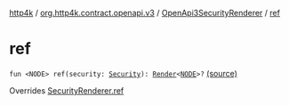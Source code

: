 [http4k](../../index.md) / [org.http4k.contract.openapi.v3](../index.md) / [OpenApi3SecurityRenderer](index.md) / [ref](./ref.md)

# ref

`fun <NODE> ref(security: `[`Security`](../../org.http4k.contract.security/-security/index.md)`): `[`Render`](../../org.http4k.contract.openapi/-render.md)`<`[`NODE`](ref.md#NODE)`>?` [(source)](https://github.com/http4k/http4k/blob/master/http4k-contract/src/main/kotlin/org/http4k/contract/openapi/v3/OpenApi3SecurityRenderer.kt#L61)

Overrides [SecurityRenderer.ref](../../org.http4k.contract.openapi/-security-renderer/ref.md)

